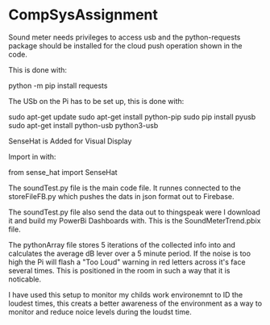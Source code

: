 # CompSysAssignment

Sound meter needs privileges to access usb and
the python-requests package should be installed
for the cloud push operation shown in the code.

This is done with:

python -m pip install requests

The USb on the Pi has to be set up, this is done with:

 sudo apt-get update
 sudo apt-get install python-pip
 sudo pip install pyusb
 sudo apt-get install python-usb python3-usb


SenseHat is Added for Visual Display

Import in with:

from sense_hat import SenseHat

The soundTest.py file is the main code file. It runnes connected to the storeFileFB.py which pushes the dats in json format out to Firebase.

The soundTest.py file also send the data out to thingspeak were I download it and build my PowerBi Dashboards with. This is the SoundMeterTrend.pbix file.

The pythonArray file stores 5 iterations of the collected info into and calculates the average dB lever over a 5 minute period. If the noise is too high the Pi will flash a "Too Loud" warning in red letters across it's face several times. This is positioned in the room in such a way that it is noticable. 

I have used this setup to monitor my childs work environemnt to ID the loudest times, this creats a better awareness of the environment as a way to monitor and reduce noice levels during the loudst time. 


